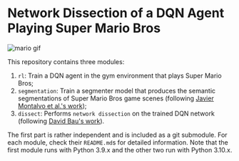 # Network Dissection of a DQN Agent Playing Super Mario Bros

![mario gif](https://i.gifer.com/33HU.gif)

This repository contains three modules:

1. `rl`: Train a DQN agent in the gym environment that plays Super Mario Bros;
2. `segmentation`: Train a segmenter model that produces the semantic segmentations of Super Mario Bros game scenes (following [Javier Montalvo et al.'s work](https://link.springer.com/article/10.1007/s11042-022-13695-1));
3. `dissect`: Performs `network dissection` on the trained DQN network (following [David Bau's work](https://dissect.csail.mit.edu/)).

The first part is rather independent and is included as a git submodule. For each module, check their `README.md`s for detailed information. Note that the first module runs with Python 3.9.x and the other two run with Python 3.10.x.
